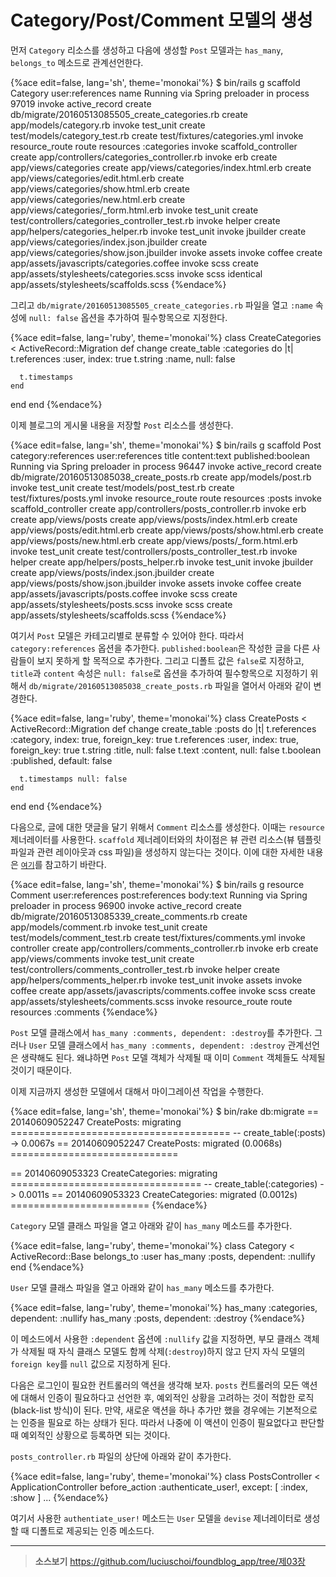 # Category/Post/Comment 모델의 생성

먼저 `Category` 리소스를 생성하고 다음에 생성할 `Post` 모델과는 `has_many`, `belongs_to` 메소드로 관계선언한다.

{%ace edit=false, lang='sh', theme='monokai'%}
$ bin/rails g scaffold Category user:references name
Running via Spring preloader in process 97019
      invoke  active_record
      create    db/migrate/20160513085505_create_categories.rb
      create    app/models/category.rb
      invoke    test_unit
      create      test/models/category_test.rb
      create      test/fixtures/categories.yml
      invoke  resource_route
       route    resources :categories
      invoke  scaffold_controller
      create    app/controllers/categories_controller.rb
      invoke    erb
      create      app/views/categories
      create      app/views/categories/index.html.erb
      create      app/views/categories/edit.html.erb
      create      app/views/categories/show.html.erb
      create      app/views/categories/new.html.erb
      create      app/views/categories/_form.html.erb
      invoke    test_unit
      create      test/controllers/categories_controller_test.rb
      invoke    helper
      create      app/helpers/categories_helper.rb
      invoke      test_unit
      invoke    jbuilder
      create      app/views/categories/index.json.jbuilder
      create      app/views/categories/show.json.jbuilder
      invoke  assets
      invoke    coffee
      create      app/assets/javascripts/categories.coffee
      invoke    scss
      create      app/assets/stylesheets/categories.scss
      invoke  scss
   identical    app/assets/stylesheets/scaffolds.scss
{%endace%}

그리고 `db/migrate/20160513085505_create_categories.rb` 파일을 열고 `:name` 속성에 `null: false` 옵션을 추가하여 필수항목으로 지정한다.

{%ace edit=false, lang='ruby', theme='monokai'%}
class CreateCategories < ActiveRecord::Migration
  def change
    create_table :categories do |t|
      t.references :user, index: true
      t.string :name, null: false

      t.timestamps
    end
  end
end
{%endace%}


이제 블로그의 게시물 내용을 저장할 `Post` 리소스를 생성한다.

{%ace edit=false, lang='sh', theme='monokai'%}
$ bin/rails g scaffold Post category:references user:references title content:text published:boolean
Running via Spring preloader in process 96447
      invoke  active_record
      create    db/migrate/20160513085038_create_posts.rb
      create    app/models/post.rb
      invoke    test_unit
      create      test/models/post_test.rb
      create      test/fixtures/posts.yml
      invoke  resource_route
       route    resources :posts
      invoke  scaffold_controller
      create    app/controllers/posts_controller.rb
      invoke    erb
      create      app/views/posts
      create      app/views/posts/index.html.erb
      create      app/views/posts/edit.html.erb
      create      app/views/posts/show.html.erb
      create      app/views/posts/new.html.erb
      create      app/views/posts/_form.html.erb
      invoke    test_unit
      create      test/controllers/posts_controller_test.rb
      invoke    helper
      create      app/helpers/posts_helper.rb
      invoke      test_unit
      invoke    jbuilder
      create      app/views/posts/index.json.jbuilder
      create      app/views/posts/show.json.jbuilder
      invoke  assets
      invoke    coffee
      create      app/assets/javascripts/posts.coffee
      invoke    scss
      create      app/assets/stylesheets/posts.scss
      invoke  scss
      create    app/assets/stylesheets/scaffolds.scss
{%endace%}

여기서 `Post` 모델은 카테고리별로 분류할 수 있어야 한다. 따라서 `category:references` 옵션을 추가한다. `published:boolean`은 작성한 글을 다른 사람들이 보지 못하게 할 목적으로 추가한다. 그리고 디폴트 값은 `false`로 지정하고, `title`과 `content` 속성은 `null: false`로 옵션을 추가하여 필수항목으로 지정하기 위해서 `db/migrate/20160513085038_create_posts.rb` 파일을 열어서 아래와 같이 변경한다.

{%ace edit=false, lang='ruby', theme='monokai'%}
class CreatePosts < ActiveRecord::Migration
  def change
    create_table :posts do |t|
      t.references :category, index: true, foreign_key: true
      t.references :user, index: true, foreign_key: true
      t.string :title, null: false
      t.text :content, null: false
      t.boolean :published, default: false

      t.timestamps null: false
    end
  end
end
{%endace%}

다음으로, 글에 대한 댓글을 달기 위해서 `Comment` 리소스를 생성한다. 이때는 `resource` 제너레이터를 사용한다. `scaffold` 제너레이터와의 차이점은 뷰 관련 리소스(뷰 템플릿 파일과 관련 레이아웃과 css 파일)을 생성하지 않는다는 것이다. 이에 대한 자세한 내용은 [`여기`](http://www.question-defense.com/2009/12/29/rails-resource-vs-rails-scaffold)를 참고하기 바란다.

{%ace edit=false, lang='sh', theme='monokai'%}
$ bin/rails g resource Comment user:references post:references body:text
Running via Spring preloader in process 96900
      invoke  active_record
      create    db/migrate/20160513085339_create_comments.rb
      create    app/models/comment.rb
      invoke    test_unit
      create      test/models/comment_test.rb
      create      test/fixtures/comments.yml
      invoke  controller
      create    app/controllers/comments_controller.rb
      invoke    erb
      create      app/views/comments
      invoke    test_unit
      create      test/controllers/comments_controller_test.rb
      invoke    helper
      create      app/helpers/comments_helper.rb
      invoke      test_unit
      invoke    assets
      invoke      coffee
      create        app/assets/javascripts/comments.coffee
      invoke      scss
      create        app/assets/stylesheets/comments.scss
      invoke  resource_route
       route    resources :comments
{%endace%}

`Post` 모델 클래스에서 `has_many :comments, dependent: :destroy`를 추가한다. 그러나 `User` 모델 클래스에서 `has_many :comments, dependent: :destroy` 관계선언은 생략해도 된다. 왜냐하면 `Post` 모델 객체가 삭제될 때 이미 `Comment` 객체들도 삭제될 것이기 때문이다.

이제 지금까지 생성한 모델에서 대해서 마이그레이션 작업을 수행한다.

{%ace edit=false, lang='sh', theme='monokai'%}
$ bin/rake db:migrate
== 20140609052247 CreatePosts: migrating ======================================
-- create_table(:posts)
   -> 0.0067s
== 20140609052247 CreatePosts: migrated (0.0068s) =============================

== 20140609053323 CreateCategories: migrating =================================
-- create_table(:categories)
   -> 0.0011s
== 20140609053323 CreateCategories: migrated (0.0012s) ========================
{%endace%}

`Category` 모델 클래스 파일을 열고 아래와 같이 `has_many` 메소드를 추가한다.

{%ace edit=false, lang='ruby', theme='monokai'%}
class Category < ActiveRecord::Base
  belongs_to :user
  has_many :posts, dependent: :nullify
end
{%endace%}

`User` 모델 클래스 파일을 열고 아래와 같이 `has_many` 메소드를 추가한다.

{%ace edit=false, lang='ruby', theme='monokai'%}
has_many :categories, dependent: :nullify
has_many :posts, dependent: :destroy
{%endace%}

이 메소드에서 사용한 `:dependent` 옵션에 `:nullify` 값을 지정하면, 부모 클래스 객체가 삭제될 때 자식 클래스 모델도 함께 삭제(`:destroy`)하지 않고 단지 자식 모델의 `foreign key`를 `null` 값으로 지정하게 된다.

다음은 로그인이 필요한 컨트롤러의 액션을 생각해 보자.
`posts` 컨트롤러의 모든 액션에 대해서 인증이 필요하다고 선언한 후, 예외적인 상황을 고려하는 것이 적합한 로직(black-list 방식)이 된다. 만약, 새로운 액션을 하나 추가만 했을 경우에는 기본적으로는 인증을 필요로 하는 상태가 된다. 따라서 나중에 이 액션이 인증이 필요없다고 판단할 때 예외적인 상황으로 등록하면 되는 것이다.

`posts_controller.rb` 파일의 상단에 아래와 같이 추가한다.

{%ace edit=false, lang='ruby', theme='monokai'%}
class PostsController < ApplicationController
  before_action :authenticate_user!, except: [ :index, :show ]
...
{%endace%}

여기서 사용한 `authentiate_user!` 메소드는 `User` 모델을 `devise` 제너레이터로 생성할 때 디폴트로 제공되는 인증 메소드다.

---

> **소스보기** https://github.com/luciuschoi/foundblog_app/tree/제03장
